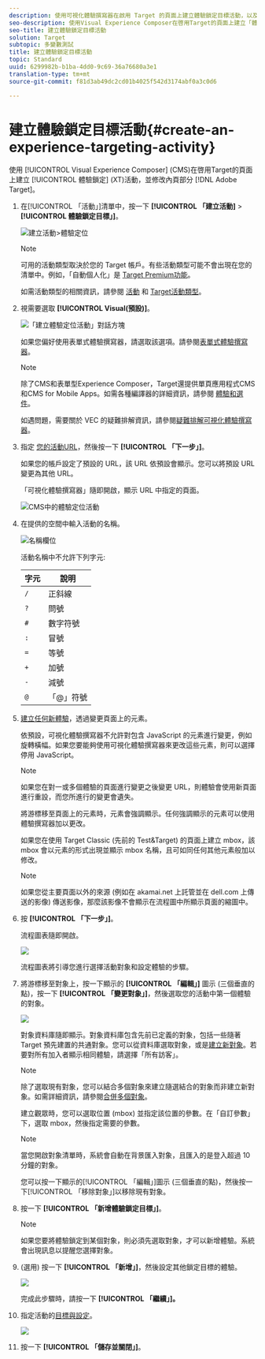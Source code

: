 ```yaml
---
description: 使用可視化體驗撰寫器在啟用 Target 的頁面上建立體驗鎖定目標活動，以及在 Target 內修改頁面的部分。
seo-description: 使用Visual Experience Composer在啓用Target的頁面上建立「體驗鎖定」活動，並修改Adobe Target中的部分頁面。
seo-title: 建立體驗鎖定目標活動
solution: Target
subtopic: 多變數測試
title: 建立體驗鎖定目標活動
topic: Standard
uuid: 6299982b-b1ba-4dd0-9c69-36a76680a3e1
translation-type: tm+mt
source-git-commit: f81d3ab49dc2cd01b4025f542d3174abf0a3c0d6

---
```



# 建立體驗鎖定目標活動{#create-an-experience-targeting-activity}

使用 [!UICONTROL Visual Experience Composer] (CMS)在啓用Target的頁面上建立 [!UICONTROL 體驗鎖定] (XT)活動，並修改內頁部分 [!DNL Adobe Target]。

1. 在[!UICONTROL 「活動」]清單中，按一下 **[!UICONTROL 「建立活動]** &gt; **[!UICONTROL 體驗鎖定目標」]**。

   ![建立活動&gt;體驗定位](/help/c-activities/t-experience-target/t-xt-create/assets/xt_select-1.png)

   >[!NOTE]
   >
   >可用的活動類型取決於您的 Target 帳戶。有些活動類型可能不會出現在您的清單中。例如，「自動個人化」是 [Target Premium功能](/help/c-intro/intro.md#premium)。

   如需活動類型的相關資訊，請參閱 [活動](../../../c-activities/activities.md#concept_D317A95A1AB54674BA7AB65C7985BA03) 和 [Target活動類型](/help/c-activities/target-activities-guide.md)。

1. 視需要選取 **[!UICONTROL Visual(預設)]**。

   ![「建立體驗定位活動」對話方塊](/help/c-activities/t-experience-target/t-xt-create/assets/form_url-new.png)

   如果您偏好使用表單式體驗撰寫器，請選取該選項。請參閱[表單式體驗撰寫器](https://marketing.adobe.com/resources/help/en_US/target/target/t_form_experience_composer.html)。

   >[!NOTE]
   >
   >除了CMS和表單型Experience Composer，Target還提供單頁應用程式CMS和CMS for Mobile Apps。如需各種編譯器的詳細資訊，請參閱 [體驗和選件](/help/c-experiences/experiences.md)。

   如遇問題，需要關於 VEC 的疑難排解資訊，請參閱[疑難排解可視化體驗撰寫器](../../../c-experiences/c-visual-experience-composer/r-troubleshoot-composer/troubleshoot-composer.md#reference_77743144F10143A3A89D56E116D296E4)。

1. 指定 [您的活動URL](../../../c-activities/t-experience-target/t-xt-create/xt-activity-url.md#concept_D28549AAA0A14E3BB5F05F32BE8ABC90)，然後按一下 **[!UICONTROL 「下一步」]**。

   如果您的帳戶設定了預設的 URL，該 URL 依預設會顯示。您可以將預設 URL 變更為其他 URL。

   「可視化體驗撰寫器」隨即開啟，顯示 URL 中指定的頁面。

   ![CMS中的體驗定位活動](/help/c-activities/t-experience-target/t-xt-create/assets/xt-in-vec.png)

1. 在提供的空間中輸入活動的名稱。

   ![名稱欄位](/help/c-activities/t-experience-target/t-xt-create/assets/xt_name-new.png)

   活動名稱中不允許下列字元:

   | 字元 | 說明 |
   |--- |--- |
   | `/` | 正斜線 |
   | `?` | 問號 |
   | `#` | 數字符號 |
   | `:` | 冒號 |
   | `=` | 等號 |
   | `+` | 加號 |
   | `-` | 減號 |
   | `@` | 「@」符號 |

1. [建立任何新體驗](../../../c-activities/t-experience-target/t-xt-create/xt-add-experience.md#task_454646F2895242D3B92DC395A0CE1A00)，透過變更頁面上的元素。



   依預設，可視化體驗撰寫器不允許對包含 JavaScript 的元素進行變更，例如旋轉橫幅。如果您要能夠使用可視化體驗撰寫器來更改這些元素，則可以選擇停用 JavaScript。

   >[!NOTE]
   >
   >如果您在對一或多個體驗的頁面進行變更之後變更 URL，則體驗會使用新頁面進行重設，而您所進行的變更會遺失。

   將游標移至頁面上的元素時，元素會強調顯示。任何強調顯示的元素可以使用體驗撰寫器加以更改。

   如果您在使用 Target Classic (先前的 Test&amp;Target) 的頁面上建立 mbox，該 mbox 會以元素的形式出現並顯示 mbox 名稱，且可如同任何其他元素般加以修改。

   >[!NOTE]
   >
   >如果您從主要頁面以外的來源 (例如在 akamai.net 上託管並在 dell.com 上傳送的影像) 傳送影像，那麼該影像不會顯示在流程圖中所顯示頁面的縮圖中。

1. 按 **[!UICONTROL 「下一步」]**。

   流程圖表隨即開啟。

   ![](assets/xt_diagram.png)

   流程圖表將引導您進行選擇活動對象和設定體驗的步驟。
1. 將游標移至對象上，按一下顯示的 **[!UICONTROL 「編輯」]** 圖示 (三個垂直的點)，按一下 **[!UICONTROL 「變更對象」]**，然後選取您的活動中第一個體驗的對象。

   ![](assets/xt_change_audience.png)

   對象資料庫隨即顯示。對象資料庫包含先前已定義的對象，包括一些隨著 Target 預先建置的共通對象。您可以從資料庫選取對象，或是[建立新對象](../../../c-target/c-audiences/audiences.md#concept_65BE870D290E412D8BBF557EEA67C271)。若要對所有加入者顯示相同體驗，請選擇「所有訪客」。

   >[!NOTE]
   >
   >除了選取現有對象，您可以結合多個對象來建立隨選結合的對象而非建立新對象。如需詳細資訊，請參閱[合併多個對象](../../../c-target/combining-multiple-audiences.md#concept_A7386F1EA4394BD2AB72399C225981E5)。

   建立觀眾時，您可以選取位置 (mbox) 並指定該位置的參數。在「自訂參數」下，選取 mbox，然後指定需要的參數。

   >[!NOTE]
   >
   >當您開啟對象清單時，系統會自動在背景匯入對象，且匯入的是登入超過 10 分鐘的對象。

   您可以按一下顯示的[!UICONTROL 「編輯」]圖示 (三個垂直的點)，然後按一下[!UICONTROL 「移除對象」]以移除現有對象。
1. 按一下 **[!UICONTROL 「新增體驗鎖定目標」]**。

   >[!NOTE]
   >
   >如果您要將體驗鎖定到某個對象，則必須先選取對象，才可以新增體驗。系統會出現訊息以提醒您選擇對象。

1. (選用) 按一下 **[!UICONTROL 「新增」]**，然後設定其他鎖定目標的體驗。

   ![](assets/xt_add_xt.png)

   完成此步驟時，請按一下 **[!UICONTROL 「繼續」]。**
1. 指定活動的[目標與設定](../../../c-activities/t-experience-target/t-xt-create/xt-goals-and-settings.md#reference_B25389FD6F3A4989801E740364B089CC)。

   ![](assets/xt_settings.png)

1. 按一下 **[!UICONTROL 「儲存並關閉」]**。
